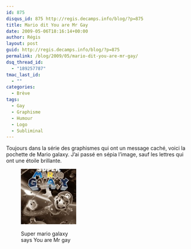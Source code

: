 ```yaml
---
id: 875
disqus_id: 875 http://regis.decamps.info/blog/?p=875
title: Mario dit You are Mr Gay
date: 2009-05-06T18:16:14+00:00
author: Régis
layout: post
guid: http://regis.decamps.info/blog/?p=875
permalink: /blog/2009/05/mario-dit-you-are-mr-gay/
dsq_thread_id:
  - "189257787"
tmac_last_id:
  - ""
categories:
  - Brève
tags:
  - Gay
  - Graphisme
  - Humour
  - Logo
  - Subliminal
---
```

Toujours dans la série des graphismes qui ont un message caché, voici la pochette de Mario galaxy. J’ai passé en sépia l’image, sauf les lettres qui ont une étoile brillante.<figure id="attachment_876" style="width: 150px" class="wp-caption alignnone">

<img src="/blog/wp-content/uploads/2009/05/super_mario_galaxy-150x150.jpg" alt="Super mario galaxy says You are Mr gay" title="super_mario_galaxy" width="150" height="150" class="size-thumbnail wp-image-876" /><figcaption class="wp-caption-text">Super mario galaxy says You are Mr gay</figcaption></figure>
